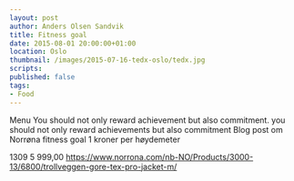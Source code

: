```yaml
---
layout: post
author: Anders Olsen Sandvik
title: Fitness goal
date: 2015-08-01 20:00:00+01:00
location: Oslo
thumbnail: /images/2015-07-16-tedx-oslo/tedx.jpg
scripts:
published: false
tags:
- Food
---
```


Menu
You should not only reward achievement but also commitment.
you should not only reward achievements but also commitment
Blog post om Norrøna fitness goal 1 kroner per høydemeter

1309
5 999,00
https://www.norrona.com/nb-NO/Products/3000-13/6800/trollveggen-gore-tex-pro-jacket-m/
